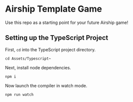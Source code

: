 # Airship Template Game
Use this repo as a starting point for your future Airship game! 

## Setting up the TypeScript Project
First, `cd` into the TypeScript project directory.
```
cd Assets/Typescript~
```

Next, install node dependencies.
```
npm i
```

Now launch the compiler in watch mode.
```
npm run watch
```
